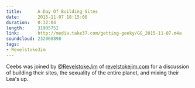 ```yaml
---
title:      A Day Of Building Sites
date:       2015-11-07 18:15:00
duration:   0:32:04
length:     31905752
link:       http://media.take37.com/getting-geeky/GG_2015-11-07.m4a
soundcloud: 232068898
tags:
- RevelstokeJim
---
```

Ceebs was joined by [@RevelstokeJim](https://twitter.com/RevelstokeJim) of [revelstokejim.com](http://www.revelstokejim.com) for a discussion of building their sites, the sexuality of the entire planet, and mixing their Lea's up.